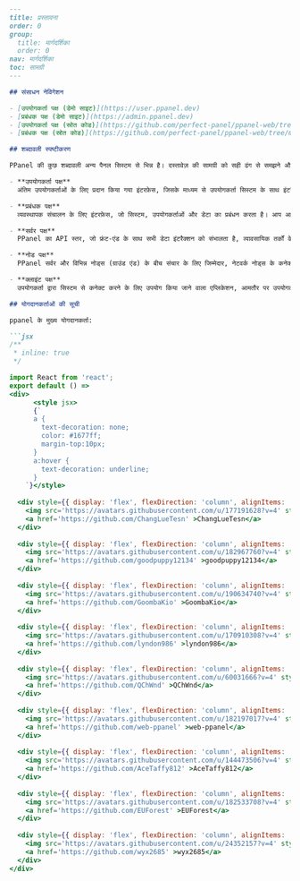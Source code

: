 ```markdown
---
title: प्रस्तावना
order: 0
group: 
  title: मार्गदर्शिका
  order: 0
nav: मार्गदर्शिका
toc: सामग्री
---

## संसाधन नेविगेशन

- [उपयोगकर्ता पक्ष (डेमो साइट)](https://user.ppanel.dev)
- [प्रबंधक पक्ष (डेमो साइट)](https://admin.ppanel.dev)
- [उपयोगकर्ता पक्ष (स्रोत कोड)](https://github.com/perfect-panel/ppanel-web/tree/main/apps/user)
- [प्रबंधक पक्ष (स्रोत कोड)](https://github.com/perfect-panel/ppanel-web/tree/main/apps/admin)

## शब्दावली स्पष्टीकरण

PPanel की कुछ शब्दावली अन्य पैनल सिस्टम से भिन्न है। दस्तावेज़ की सामग्री को सही ढंग से समझने और गलतफहमी से बचने के लिए, पढ़ने से पहले निम्नलिखित शब्दों को समझना उचित है:

- **उपयोगकर्ता पक्ष**
  अंतिम उपयोगकर्ताओं के लिए प्रदान किया गया इंटरफ़ेस, जिसके माध्यम से उपयोगकर्ता सिस्टम के साथ इंटरैक्ट करते हैं। आप आवश्यकताओं के अनुसार इस इंटरफ़ेस को अनुकूलित या पुनर्निर्मित कर सकते हैं, जिससे साइट की व्यक्तिगत अनुकूलन संभव हो सके।

- **प्रबंधक पक्ष**
  व्यवस्थापक संचालन के लिए इंटरफ़ेस, जो सिस्टम, उपयोगकर्ताओं और डेटा का प्रबंधन करता है। आप आवश्यकताओं के अनुसार इस इंटरफ़ेस को अनुकूलित या पुनर्निर्मित कर सकते हैं, ताकि यह आपकी प्रबंधन आवश्यकताओं के अनुकूल हो सके।

- **सर्वर पक्ष**
  PPanel का API स्तर, जो फ्रंट-एंड के साथ सभी डेटा इंटरैक्शन को संभालता है, व्यावसायिक तर्कों के निष्पादन और डेटा सेवाओं के प्रदान करने के लिए जिम्मेदार है।

- **नोड पक्ष**
  PPanel सर्वर और विभिन्न नोड्स (ग्राउंड एंड) के बीच संचार के लिए जिम्मेदार, नेटवर्क नोड्स के कनेक्शन और सेवाओं की स्थिरता सुनिश्चित करता है।

- **क्लाइंट पक्ष**
  उपयोगकर्ता द्वारा सिस्टम से कनेक्ट करने के लिए उपयोग किया जाने वाला एप्लिकेशन, आमतौर पर उपयोगकर्ता के डिवाइस सॉफ़्टवेयर या एप्लिकेशन को संदर्भित करता है, जो सिस्टम के साथ कनेक्शन स्थापित करने और संबंधित सेवाओं का उपयोग करने के लिए जिम्मेदार है।

## योगदानकर्ताओं की सूची

ppanel के मुख्य योगदानकर्ता:

```jsx
/**
 * inline: true
 */

import React from 'react';
export default () =>
<div>
      <style jsx>
      {`
      a {
        text-decoration: none;
        color: #1677ff;
        margin-top:10px;
      }
      a:hover {
        text-decoration: underline;
      }
    `}</style>
    
  <div style={{ display: 'flex', flexDirection: 'column', alignItems: 'center', justifyContent: 'center', width: '300px', backgroundColor: '#ffffff', boxShadow: '0 4px 12px rgba(0, 0, 0, 0.1)', borderRadius: '8px', padding: '10px', margin: '10px' }}>
    <img src='https://avatars.githubusercontent.com/u/177191628?v=4' style={{ width: '50px', height: '50px', borderRadius: '50%' }} alt='ChangLueTesn' />
    <a href='https://github.com/ChangLueTesn' >ChangLueTesn</a>
  </div>
  
  <div style={{ display: 'flex', flexDirection: 'column', alignItems: 'center', justifyContent: 'center', width: '300px', backgroundColor: '#ffffff', boxShadow: '0 4px 12px rgba(0, 0, 0, 0.1)', borderRadius: '8px', padding: '10px', margin: '10px' }}>
    <img src='https://avatars.githubusercontent.com/u/182967760?v=4' style={{ width: '50px', height: '50px', borderRadius: '50%' }} alt='goodpuppy12134' />
    <a href='https://github.com/goodpuppy12134' >goodpuppy12134</a>
  </div>
  
  <div style={{ display: 'flex', flexDirection: 'column', alignItems: 'center', justifyContent: 'center', width: '300px', backgroundColor: '#ffffff', boxShadow: '0 4px 12px rgba(0, 0, 0, 0.1)', borderRadius: '8px', padding: '10px', margin: '10px' }}>
    <img src='https://avatars.githubusercontent.com/u/190634740?v=4' style={{ width: '50px', height: '50px', borderRadius: '50%' }} alt='GoombaKio' />
    <a href='https://github.com/GoombaKio' >GoombaKio</a>
  </div>
  
  <div style={{ display: 'flex', flexDirection: 'column', alignItems: 'center', justifyContent: 'center', width: '300px', backgroundColor: '#ffffff', boxShadow: '0 4px 12px rgba(0, 0, 0, 0.1)', borderRadius: '8px', padding: '10px', margin: '10px' }}>
    <img src='https://avatars.githubusercontent.com/u/170910308?v=4' style={{ width: '50px', height: '50px', borderRadius: '50%' }} alt='lyndon986' />
    <a href='https://github.com/lyndon986' >lyndon986</a>
  </div>
  
  <div style={{ display: 'flex', flexDirection: 'column', alignItems: 'center', justifyContent: 'center', width: '300px', backgroundColor: '#ffffff', boxShadow: '0 4px 12px rgba(0, 0, 0, 0.1)', borderRadius: '8px', padding: '10px', margin: '10px' }}>
    <img src='https://avatars.githubusercontent.com/u/60031666?v=4' style={{ width: '50px', height: '50px', borderRadius: '50%' }} alt='QChWnd' />
    <a href='https://github.com/QChWnd' >QChWnd</a>
  </div>
  
  <div style={{ display: 'flex', flexDirection: 'column', alignItems: 'center', justifyContent: 'center', width: '300px', backgroundColor: '#ffffff', boxShadow: '0 4px 12px rgba(0, 0, 0, 0.1)', borderRadius: '8px', padding: '10px', margin: '10px' }}>
    <img src='https://avatars.githubusercontent.com/u/182197017?v=4' style={{ width: '50px', height: '50px', borderRadius: '50%' }} alt='web-ppanel' />
    <a href='https://github.com/web-ppanel' >web-ppanel</a>
  </div>
  
  <div style={{ display: 'flex', flexDirection: 'column', alignItems: 'center', justifyContent: 'center', width: '300px', backgroundColor: '#ffffff', boxShadow: '0 4px 12px rgba(0, 0, 0, 0.1)', borderRadius: '8px', padding: '10px', margin: '10px' }}>
    <img src='https://avatars.githubusercontent.com/u/144473506?v=4' style={{ width: '50px', height: '50px', borderRadius: '50%' }} alt='AceTaffy812' />
    <a href='https://github.com/AceTaffy812' >AceTaffy812</a>
  </div>
  
  <div style={{ display: 'flex', flexDirection: 'column', alignItems: 'center', justifyContent: 'center', width: '300px', backgroundColor: '#ffffff', boxShadow: '0 4px 12px rgba(0, 0, 0, 0.1)', borderRadius: '8px', padding: '10px', margin: '10px' }}>
    <img src='https://avatars.githubusercontent.com/u/182533708?v=4' style={{ width: '50px', height: '50px', borderRadius: '50%' }} alt='EUForest' />
    <a href='https://github.com/EUForest' >EUForest</a>
  </div>
  
  <div style={{ display: 'flex', flexDirection: 'column', alignItems: 'center', justifyContent: 'center', width: '300px', backgroundColor: '#ffffff', boxShadow: '0 4px 12px rgba(0, 0, 0, 0.1)', borderRadius: '8px', padding: '10px', margin: '10px' }}>
    <img src='https://avatars.githubusercontent.com/u/24352157?v=4' style={{ width: '50px', height: '50px', borderRadius: '50%' }} alt='wyx2685' />
    <a href='https://github.com/wyx2685' >wyx2685</a>
  </div>
</div>

```


